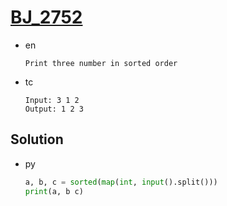 # [BJ_2752](https://acmicpc.net/problem/2752)

* en

  ```en
  Print three number in sorted order
  ```

* tc

  ```tc
  Input: 3 1 2
  Output: 1 2 3
  ```

## Solution

* py

  ```py
  a, b, c = sorted(map(int, input().split()))
  print(a, b c)
  ```
